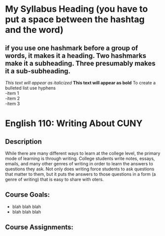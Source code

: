# My Syllabus Heading  (you have to put a space between the hashtag and the word)
## if you use one hashmark before a group of words, it makes it a heading. Two hashmarks make it a subheading. Three presumably makes it a sub-subheading.  
*This text will appear as italicized*
**This text will appear as bold**
To create a bulleted list use hyphens  
-item 1  
-item 2  
-item 3    
# English 110: Writing About CUNY 
## Description  
While there are many different ways to learn at the college level, the primary mode of learning is through writing. College students write notes, essays, emails, and many other genres of writing in order to learn the answers to questions they ask. Not only does writing force students to ask questions that matter to them, but it puts the answers to those questions in a form (a genre of writing) that is easy to share with oters.
## Course Goals:  
- blah blah blah    
- blah blah blah  
## Course Assignments:  
